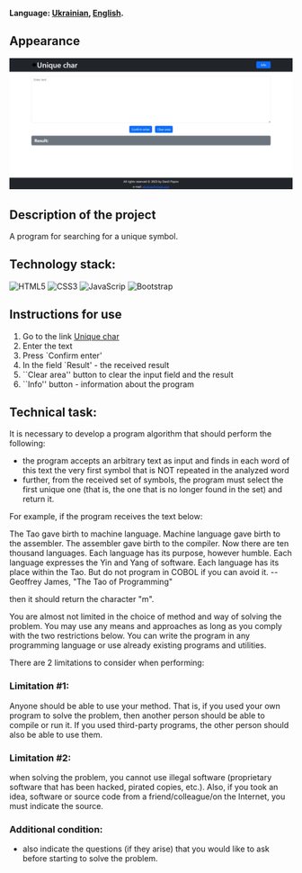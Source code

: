 **Language: [Ukrainian](README.md), [English](README.en.md).**

## Appearance

![Appearance](./assets/view.jpg)
## Description of the project

A program for searching for a unique symbol.

## Technology stack:

![HTML5](https://img.shields.io/badge/HTML5-E34F26?style=for-the-badge&logo=html5&logoColor=white)
![CSS3](https://img.shields.io/badge/CSS3-1572B6?style=for-the-badge&logo=css3&logoColor=white)
![JavaScrip](https://img.shields.io/badge/JavaScript-323330?style=for-the-badge&logo=javascript&logoColor=F7DF1E)
![Bootstrap](https://img.shields.io/badge/Bootstrap-35FFF8?style=for-the-badge)

## Instructions for use

1. Go to the link [Unique char](https://daniilpopov0809.github.io/tech-task-PortaOne/)
2. Enter the text
3. Press `Confirm enter'
4. In the field `Result' - the received result
5. ``Clear area'' button to clear the input field and the result
6. ``Info'' button - information about the program

## Technical task:

It is necessary to develop a program algorithm that should perform the following:
- the program accepts an arbitrary text as input and finds in each word of this text the very first symbol that is NOT repeated in the analyzed word
- further, from the received set of symbols, the program must select the first unique one (that is, the one that is no longer found in the set) and return it.

For example, if the program receives the text below:

The Tao gave birth to machine language. Machine language gave birth
to the assembler.
The assembler gave birth to the compiler. Now there are ten thousand
languages.
Each language has its purpose, however humble. Each language
expresses the Yin and Yang of software. Each language has its place within
the Tao.
But do not program in COBOL if you can avoid it.
         -- Geoffrey James, "The Tao of Programming"

then it should return the character "m".

You are almost not limited in the choice of method and way of solving the problem. You may use any means and approaches as long as you comply with the two restrictions below. You can write the program in any programming language or use already existing programs and utilities.

There are 2 limitations to consider when performing:

### Limitation #1:
Anyone should be able to use your method. That is, if you used your own program to solve the problem, then another person should be able to compile or run it. If you used third-party programs, the other person should also be able to use them.

### Limitation #2:
when solving the problem, you cannot use illegal software (proprietary software that has been hacked, pirated copies, etc.). Also, if you took an idea, software or source code from a friend/colleague/on the Internet, you must indicate the source.

### Additional condition:
- also indicate the questions (if they arise) that you would like to ask before starting to solve the problem.